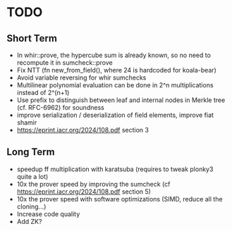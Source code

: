 # TODO

## Short Term

- In whir::prove, the hypercube sum is already known, so no need to recompute it in sumcheck::prove
- Fix NTT (fn new_from_field(), where 24 is hardcoded for koala-bear)
- Avoid variable reversing for whir sumchecks
- Multilinear polynomial evaluation can be done in 2^n multiplications instead of 2^(n+1)
- Use prefix to distinguish between leaf and internal nodes in Merkle tree (cf. RFC-6962) for soundness
- improve serialization / deserialization of field elements, improve fiat shamir
- https://eprint.iacr.org/2024/108.pdf section 3

## Long Term

- speedup ff multiplication with karatsuba (requires to tweak plonky3 quite a lot)
- 10x the prover speed by improving the sumcheck (cf https://eprint.iacr.org/2024/108.pdf section 5)
- 10x the prover speed with software optimizations (SIMD, reduce all the cloning...)
- Increase code quality
- Add ZK?